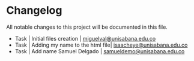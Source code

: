 # Changelog ##
All notable changes to this project will be documented in this file.

* Task | Initial files creation | miguelval@unisabana.edu.co
* Task | Adding my name to the html file| isaacheye@unisabana.edu.co
* Task | Add name Samuel Delgado | samueldemo@unisabana.edu.co

